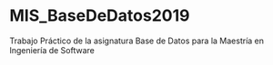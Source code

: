 # MIS_BaseDeDatos2019
Trabajo Práctico de la asignatura Base de Datos para la Maestría en Ingeniería de Software
